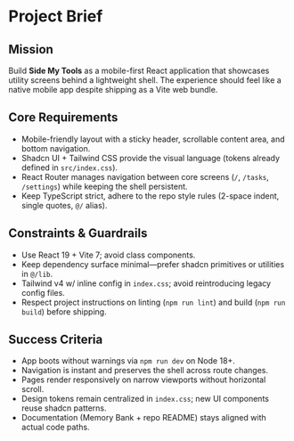 # Project Brief

## Mission

Build **Side My Tools** as a mobile-first React application that showcases utility screens behind a lightweight shell. The experience should feel like a native mobile app despite shipping as a Vite web bundle.

## Core Requirements

- Mobile-friendly layout with a sticky header, scrollable content area, and bottom navigation.
- Shadcn UI + Tailwind CSS provide the visual language (tokens already defined in `src/index.css`).
- React Router manages navigation between core screens (`/`, `/tasks`, `/settings`) while keeping the shell persistent.
- Keep TypeScript strict, adhere to the repo style rules (2-space indent, single quotes, `@/` alias).

## Constraints & Guardrails

- Use React 19 + Vite 7; avoid class components.
- Keep dependency surface minimal—prefer shadcn primitives or utilities in `@/lib`.
- Tailwind v4 w/ inline config in `index.css`; avoid reintroducing legacy config files.
- Respect project instructions on linting (`npm run lint`) and build (`npm run build`) before shipping.

## Success Criteria

- App boots without warnings via `npm run dev` on Node 18+.  
- Navigation is instant and preserves the shell across route changes.  
- Pages render responsively on narrow viewports without horizontal scroll.  
- Design tokens remain centralized in `index.css`; new UI components reuse shadcn patterns.  
- Documentation (Memory Bank + repo README) stays aligned with actual code paths.
